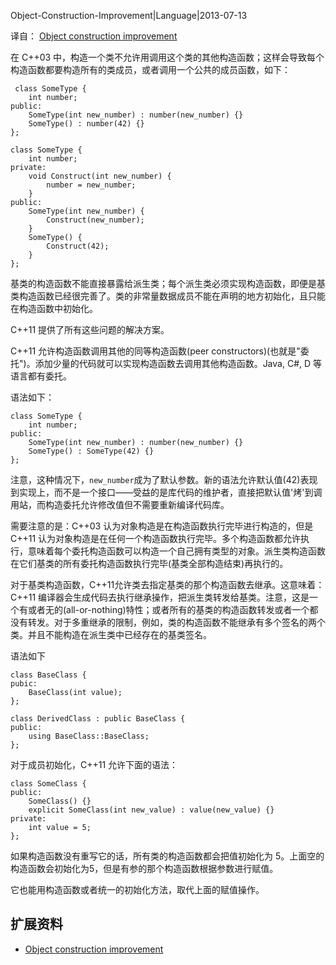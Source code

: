 Object-Construction-Improvement|Language|2013-07-13

译自： [Object construction improvement](https://en.wikipedia.org/wiki/C%2B%2B11#Object_construction_improvement)

在 C++03 中，构造一个类不允许用调用这个类的其他构造函数；这样会导致每个构造函数都要构造所有的类成员，或者调用一个公共的成员函数，如下：

     class SomeType {
        int number;
    public:
        SomeType(int new_number) : number(new_number) {}
        SomeType() : number(42) {}
    };
    
    class SomeType {
        int number;
    private:
        void Construct(int new_number) {
            number = new_number;
        }
    public:
        SomeType(int new_number) {
            Construct(new_number);
        }
        SomeType() {
            Construct(42);
        }
    };

基类的构造函数不能直接暴露给派生类；每个派生类必须实现构造函数，即便是基类构造函数已经很完善了。类的非常量数据成员不能在声明的地方初始化，且只能在构造函数中初始化。

C++11 提供了所有这些问题的解决方案。

C++11 允许构造函数调用其他的同等构造函数(peer constructors)(也就是"委托")。添加少量的代码就可以实现构造函数去调用其他构造函数。Java, C#, D 等语言都有委托。

语法如下：

    class SomeType {
        int number;
    public:
        SomeType(int new_number) : number(new_number) {}
        SomeType() : SomeType(42) {}
    };

注意，这种情况下，`new_number`成为了默认参数。新的语法允许默认值(42)表现到实现上，而不是一个接口——受益的是库代码的维护者，直接把默认值'烤'到调用站，而构造委托允许修改值但不需要重新编译代码库。

需要注意的是：C++03 认为对象构造是在构造函数执行完毕进行构造的，但是 C++11 认为对象构造是在任何一个构造函数执行完毕。多个构造函数都允许执行，意味着每个委托构造函数可以构造一个自己拥有类型的对象。派生类构造函数在它们基类的所有委托构造函数执行完毕(基类全部构造结束)再执行的。

对于基类构造函数，C++11允许类去指定基类的那个构造函数去继承。这意味着：C++11 编译器会生成代码去执行继承操作，把派生类转发给基类。注意，这是一个有或者无的(all-or-nothing)特性；或者所有的基类的构造函数转发或者一个都没有转发。对于多重继承的限制，例如，类的构造函数不能继承有多个签名的两个类。并且不能构造在派生类中已经存在的基类签名。

语法如下

    class BaseClass {
    pubic:
        BaseClass(int value);
    };
    
    class DerivedClass : public BaseClass {
    public:
        using BaseClass::BaseClass;
    };

对于成员初始化，C++11 允许下面的语法：

    class SomeClass {
    public:
        SomeClass() {}
        explicit SomeClass(int new_value) : value(new_value) {}
    private:
        int value = 5;
    };

如果构造函数没有重写它的话，所有类的构造函数都会把值初始化为 5。上面空的构造函数会初始化为5，但是有参的那个构造函数根据参数进行赋值。

它也能用构造函数或者统一的初始化方法，取代上面的赋值操作。


## 扩展资料 ##

+ [Object construction improvement](https://en.wikipedia.org/wiki/C%2B%2B11#Object_construction_improvement)
